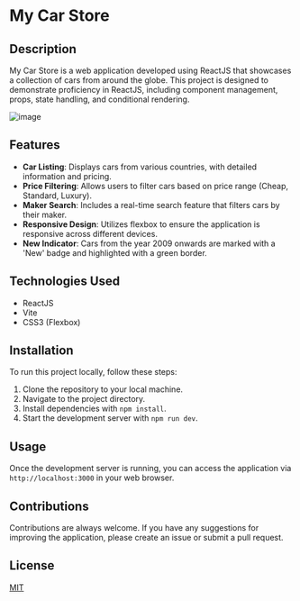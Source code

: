 # My Car Store

## Description

My Car Store is a web application developed using ReactJS that showcases a collection of cars from around the globe. This project is designed to demonstrate proficiency in ReactJS, including component management, props, state handling, and conditional rendering.

![image](https://github.com/VeronicaRamirezMoreno/Project002-24-MyCarStore/assets/122170615/2eb8e35e-0a37-4bc7-8a3e-a4f64ce5cab1)

## Features

- **Car Listing**: Displays cars from various countries, with detailed information and pricing.
- **Price Filtering**: Allows users to filter cars based on price range (Cheap, Standard, Luxury).
- **Maker Search**: Includes a real-time search feature that filters cars by their maker.
- **Responsive Design**: Utilizes flexbox to ensure the application is responsive across different devices.
- **New Indicator**: Cars from the year 2009 onwards are marked with a 'New' badge and highlighted with a green border.

## Technologies Used

- ReactJS
- Vite
- CSS3 (Flexbox)

## Installation

To run this project locally, follow these steps:

1. Clone the repository to your local machine.
2. Navigate to the project directory.
3. Install dependencies with `npm install`.
4. Start the development server with `npm run dev`.

## Usage

Once the development server is running, you can access the application via `http://localhost:3000` in your web browser.

## Contributions

Contributions are always welcome. If you have any suggestions for improving the application, please create an issue or submit a pull request.

## License

[MIT](https://choosealicense.com/licenses/mit/)


